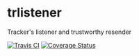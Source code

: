 # trlistener
Tracker's listener and trustworthy resender

[![Travis CI](https://travis-ci.org/magdel/trlistener.svg?branch=master)](https://travis-ci.org/magdel/trlistener)
[![Coverage Status](https://coveralls.io/repos/github/magdel/trlistener/badge.svg?branch=master)](https://coveralls.io/github/magdel/trlistener?branch=master)

